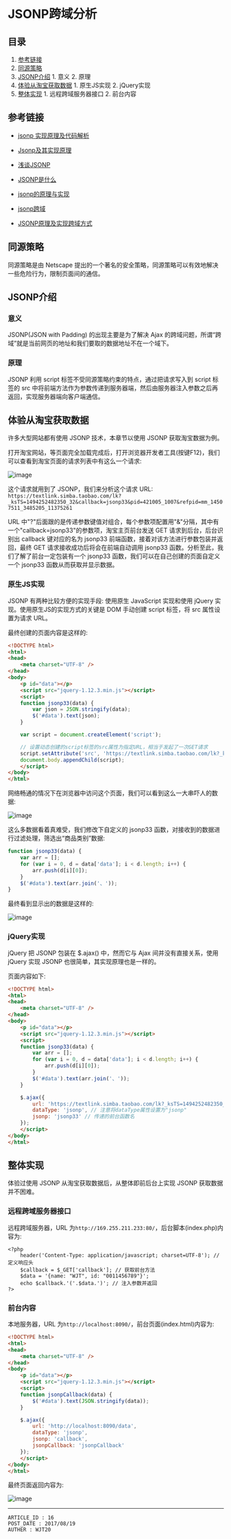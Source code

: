 
# JSONP跨域分析 #

## 目录 ##

1. [参考链接](#href1)
2. [同源策略](#href2)
3. [JSONP介绍](#href3)
 [](#href4)   1. 意义
 [](#href5)   2. 原理
4. [体验从淘宝获取数据](#href6)
 [](#href7)   1. 原生JS实现
 [](#href8)   2. jQuery实现
5. [整体实现](#href9)
 [](#href10)   1. 远程跨域服务器接口
 [](#href11)   2. 前台内容

## <a name="href1">参考链接</a> ##

- [jsonp 实现原理及代码解析](https://segmentfault.com/a/1190000008127050)

- [Jsonp及其实现原理](https://segmentfault.com/a/1190000008479489)

- [浅谈JSONP](https://segmentfault.com/a/1190000003746509)

- [JSONP是什么](https://segmentfault.com/a/1190000007935557)

- [jsonp的原理与实现](https://segmentfault.com/a/1190000007665361)

- [jsonp跨域](https://segmentfault.com/a/1190000006146207)

- [JSONP原理及实现跨域方式](https://segmentfault.com/a/1190000002799156)

## <a name="href2">同源策略</a> ##

同源策略是由 Netscape 提出的一个著名的安全策略，同源策略可以有效地解决一些危险行为，限制页面间的通信。

## <a name="href3">JSONP介绍</a> ##

### <a name="href3-1">意义</a> ###

JSONP(JSON with Padding) 的出现主要是为了解决 Ajax 的跨域问题，所谓“跨域”就是当前网页的地址和我们要取的数据地址不在一个域下。

### <a name="href3-2">原理</a> ###

JSONP 利用 script 标签不受同源策略约束的特点，通过把请求写入到 script 标签的 src 中将前端方法作为参数传递到服务器端，然后由服务器注入参数之后再返回，实现服务器端向客户端通信。

## <a name="href4">体验从淘宝获取数据</a> ##

许多大型网站都有使用 JSONP 技术，本章节以使用 JSONP 获取淘宝数据为例。  

打开淘宝网站，等页面完全加载完成后，打开浏览器开发者工具(按键F12)，我们可以查看到淘宝页面的请求列表中有这么一个请求:

![image](https://raw.githubusercontent.com/WebUnion-core/public-cdn/master/wjt20-base/w14.png)

这个请求就用到了 JSONP，我们来分析这个请求 URL: `https://textlink.simba.taobao.com/lk?_ksTS=1494252482350_32&callback=jsonp33&pid=421005_1007&refpid=mm_14507511_3485205_11375261`

URL 中"?"后面跟的是传递参数键值对组合，每个参数项配置用"&"分隔，其中有一个"callback=jsonp33"的参数项，淘宝主页前台发送 GET 请求到后台，后台识别出 callback 键对应的名为 jsonp33 前端函数，接着对该方法进行参数包装并返回，最终 GET 请求接收成功后将会在前端自动调用 jsonp33 函数。分析至此，我们了解了前台一定包装有一个 jsonp33 函数，我们可以在自己创建的页面自定义一个 jsonp33 函数从而获取并显示数据。

### <a name="href4-3">原生JS实现</a> ###

JSONP 有两种比较方便的实现手段: 使用原生 JavaScript 实现和使用 jQuery 实现。使用原生JS的实现方式的关键是 DOM 手动创建 script 标签，将 src 属性设置为请求 URL。

最终创建的页面内容是这样的:

```html
<!DOCTYPE html>
<html>
<head>
    <meta charset="UTF-8" />
</head>
<body>
    <p id="data"></p>
    <script src="jquery-1.12.3.min.js"></script>
    <script>
    function jsonp33(data) {
        var json = JSON.stringify(data);
        $('#data').text(json);
    }

    var script = document.createElement('script');

    // 设置动态创建的script标签的src属性为指定URL，相当于发起了一次GET请求
    script.setAttribute('src', 'https://textlink.simba.taobao.com/lk?_ksTS=1494252482350_32&callback=jsonp33&pid=421005_1007&refpid=mm_14507511_3485205_11375261');
    document.body.appendChild(script);
    </script>
</body>
</html>
```

网络畅通的情况下在浏览器中访问这个页面，我们可以看到这么一大串吓人的数据:

![image](https://raw.githubusercontent.com/WebUnion-core/public-cdn/master/wjt20-base/w15.png)

这么多数据看着真难受，我们修改下自定义的 jsonp33 函数，对接收到的数据进行过滤处理，筛选出“商品类别”数据:

```js
function jsonp33(data) {
    var arr = [];
    for (var i = 0, d = data['data']; i < d.length; i++) {
        arr.push(d[i][0]);
    }
    $('#data').text(arr.join('、'));
}
```

最终看到显示出的数据是这样的:

![image](https://raw.githubusercontent.com/WebUnion-core/public-cdn/master/wjt20-base/w16.png)

### <a name="href4-4">jQuery实现</a> ###

jQuery 把 JSONP 包装在 $.ajax() 中，然而它与 Ajax 间并没有直接关系，使用 jQuery 实现 JSONP 也很简单，其实现原理也是一样的。

页面内容如下:

```html
<!DOCTYPE html>
<html>
<head>
    <meta charset="UTF-8" />
</head>
<body>
    <p id="data"></p>
    <script src="jquery-1.12.3.min.js"></script>
    <script>
    function jsonp33(data) {
        var arr = [];
        for (var i = 0, d = data['data']; i < d.length; i++) {
            arr.push(d[i][0]);
        }
        $('#data').text(arr.join('、'));
    }

    $.ajax({
        url: 'https://textlink.simba.taobao.com/lk?_ksTS=1494252482350_32&callback=jsonp33&pid=421005_1007&refpid=mm_14507511_3485205_11375261',
        dataType: 'jsonp', // 注意将dataType属性设置为"jsonp"
        jsonp: 'jsonp33' // 传递的前台函数名
    });
    </script>
</body>
</html>
```

## <a name="href5">整体实现</a> ##

体验过使用 JSONP 从淘宝获取数据后，从整体即前后台上实现 JSONP 获取数据并不困难。

### <a name="href5-5">远程跨域服务器接口</a> ###

远程跨域服务器，URL 为`http://169.255.211.233:80/`，后台脚本(index.php)内容为:

```
<?php
    header('Content-Type: application/javascript; charset=UTF-8'); // 定义响应头
    $callback = $_GET['callback']; // 获取前台方法
    $data = '{name: "WJT", id: "0011456789"}';
    echo $callback.'('.$data.')'; // 注入参数并返回
?>
```

### <a name="href5-6">前台内容</a> ###

本地服务器，URL 为`http://localhost:8090/`，前台页面(index.html)内容为:

```html
<!DOCTYPE html>
<html>
<head>
    <meta charset="UTF-8" />
</head>
<body>
    <p id="data"></p>
    <script src="jquery-1.12.3.min.js"></script>
    <script>
    function jsonpCallback(data) {
        $('#data').text(JSON.stringify(data));
    }

    $.ajax({
        url: 'http://localhost:8090/data',
        dataType: 'jsonp',
        jsonp: 'callback',
        jsonpCallback: 'jsonpCallback'
    });
    </script>
</body>
</html>
```

最终页面返回内容为:

![image](https://raw.githubusercontent.com/WebUnion-core/public-cdn/master/wjt20-base/w17.png)

---

```
ARTICLE_ID : 16
POST_DATE : 2017/08/19
AUTHER : WJT20
```
